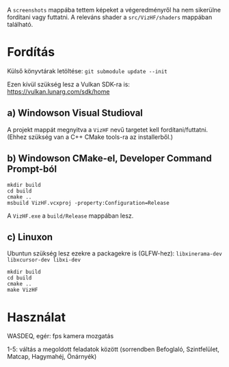 A `screenshots` mappába tettem képeket a végeredményről ha nem sikerülne fordítani vagy futtatni. A releváns shader a `src/VizHF/shaders` mappában található.

# Fordítás

Külső könyvtárak letöltése: `git submodule update --init`

Ezen kívül szükség lesz a Vulkan SDK-ra is: https://vulkan.lunarg.com/sdk/home

## a) Windowson Visual Studioval
A projekt mappát megnyitva a `VizHF` nevű targetet kell fordítani/futtatni. (Ehhez szükség van a C++ CMake tools-ra az installerből.)

## b) Windowson CMake-el, Developer Command Prompt-ból
```
mkdir build
cd build
cmake ..
msbuild VizHF.vcxproj -property:Configuration=Release
```
A `VizHF.exe` a `build/Release` mappában lesz.

## c) Linuxon
Ubuntun szükség lesz ezekre a packagekre is (GLFW-hez): `libxinerama-dev libxcursor-dev libxi-dev`

```
mkdir build
cd build
cmake ..
make VizHF
```

# Használat

WASDEQ, egér: fps kamera mozgatás

1-5: váltás a megoldott feladatok között (sorrendben Befoglaló, Szintfelület, Matcap, Hagymahéj, Önárnyék)